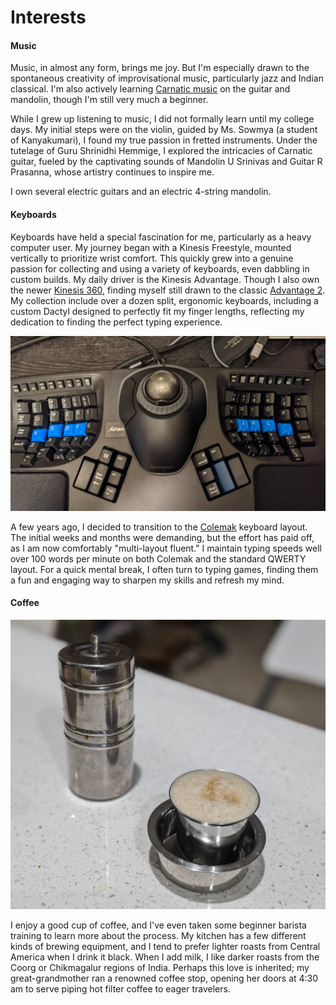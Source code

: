 # Interests


#### Music

Music, in almost any form, brings me joy. But I'm especially drawn to the
spontaneous creativity of improvisational music, particularly jazz and Indian
classical. I'm also actively learning [Carnatic
music](https://en.wikipedia.org/wiki/Carnatic_music) on the guitar and
mandolin, though I'm still very much a beginner.


While I grew up listening to music, I did not formally learn until my college
days.  My initial steps were on the violin, guided by Ms. Sowmya (a student of
Kanyakumari), I found my true passion in fretted instruments. Under the
tutelage of Guru Shrinidhi Hemmige, I explored the intricacies of Carnatic
guitar, fueled by the captivating sounds of Mandolin U Srinivas and Guitar R
Prasanna, whose artistry continues to inspire me.

I own several electric guitars and an electric 4-string mandolin.

#### Keyboards

Keyboards have held a special fascination for me, particularly as a heavy
computer user. My journey began with a Kinesis Freestyle, mounted vertically to
prioritize wrist comfort. This quickly grew into a genuine passion for
collecting and using a variety of keyboards, even dabbling in custom builds. My
daily driver is the Kinesis Advantage. Though I also own the newer [Kinesis
360](https://kinesis-ergo.com/keyboards/advantage360/), finding myself still
drawn to the classic [Advantage
2](https://kinesis-ergo.com/keyboards/advantage2-keyboard/). My collection
include over a dozen split, ergonomic keyboards, including a custom Dactyl
designed to perfectly fit my finger lengths, reflecting my dedication to
finding the perfect typing experience.

![Kinesis Advantage 2 with Trackball](/images/keyb.png)


A few years ago, I decided to transition to the [Colemak](http://colemak.org) keyboard layout. The
initial weeks and months were demanding, but the effort has paid off, as I am
now comfortably "multi-layout fluent." I maintain typing speeds well over 100
words per minute on both Colemak and the standard QWERTY layout. For a quick
mental break, I often turn to typing games, finding them a fun and engaging way
to sharpen my skills and refresh my mind.


#### Coffee

![Traditional Indian filter](/images/kaapi.jpg)

I enjoy a good cup of coffee, and I've even taken some beginner barista
training to learn more about the process. My kitchen has a few different kinds
of brewing equipment, and I tend to prefer lighter roasts from Central America
when I drink it black. When I add milk, I like darker roasts from the Coorg or
Chikmagalur regions of India.  Perhaps this love is inherited; my
great-grandmother ran a renowned coffee stop, opening her doors at 4:30 am to
serve piping hot filter coffee to eager travelers.

